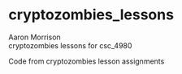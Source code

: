 # cryptozombies_lessons
Aaron Morrison\
cryptozombies lessons for csc_4980

Code from cryptozombies lesson assignments
